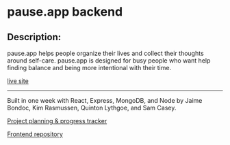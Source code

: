 # pause.app backend

## Description:

pause.app helps people organize their lives and collect their thoughts around self-care. pause.app is designed for busy people who want help finding balance and being more intentional with their time.

[live site](https://pause-app.netlify.app)

---

Built in one week with React, Express, MongoDB, and Node by Jaime Bondoc, Kim Rasmussen, Quinton Lythgoe, and Sam Casey.

[Project planning & progress tracker](https://www.notion.so/c1c3de9460434187934c0b8536873035?v=079b397c6e3c4d108b6c3b93c142ac6d)

[Frontend repository](https://github.com/samuel-casey/p3-frontend)
